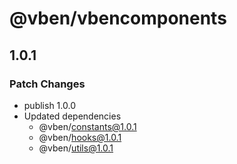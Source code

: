# @vben/vbencomponents

## 1.0.1

### Patch Changes

- publish 1.0.0
- Updated dependencies
  - @vben/constants@1.0.1
  - @vben/hooks@1.0.1
  - @vben/utils@1.0.1
